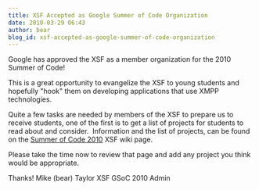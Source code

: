 ```yaml
---
title: XSF Accepted as Google Summer of Code Organization
date: 2010-03-29 06:43
author: bear
blog_id: xsf-accepted-as-google-summer-of-code-organization
---
```


Google has approved the XSF as a member organization for the 2010 Summer of Code!

This is a great opportunity to evangelize the XSF to young students and hopefully "hook" them on developing applications that use XMPP technologies.

Quite a few tasks are needed by members of the XSF to prepare us to receive students, one of the first is to get a list of projects for students to read about and consider.  Information and the list of projects, can be found on the [Summer of Code 2010](http://wiki.xmpp.org/web/Summer_of_Code_2010) XSF wiki page.

Please take the time now to review that page and add any project you think would be appropriate.

Thanks!
Mike (bear) Taylor   XSF GSoC 2010 Admin
